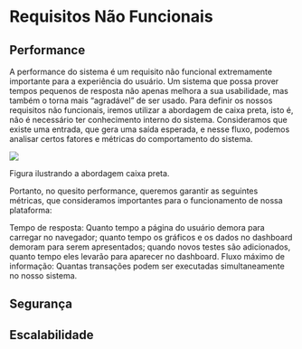 # Requisitos Não Funcionais

## Performance
A performance do sistema é um requisito não funcional extremamente importante para a experiência do usuário. Um sistema que possa prover tempos pequenos de resposta não apenas melhora a sua usabilidade, mas também o torna mais “agradável” de ser usado. Para definir os nossos requisitos não funcionais, iremos utilizar a abordagem de caixa preta, isto é, não é necessário ter conhecimento interno do sistema. Consideramos que existe uma entrada, que gera uma saída esperada, e nesse fluxo, podemos analisar certos fatores e métricas do comportamento do sistema.

<img src="https://www.softwaretestinghelp.com/wp-content/qa/uploads/2018/05/Non-functional-testing.jpg">

Figura ilustrando a abordagem caixa preta.

Portanto, no quesito performance, queremos garantir as seguintes métricas, que consideramos importantes para o funcionamento de nossa plataforma:

Tempo de resposta: Quanto tempo a página do usuário demora para carregar no navegador; quanto tempo os gráficos e os dados no dashboard demoram para serem apresentados; quando novos testes são adicionados, quanto tempo eles levarão para aparecer no dashboard.
Fluxo máximo de informação: Quantas transações podem ser executadas simultaneamente no nosso sistema.



## Segurança

## Escalabilidade

